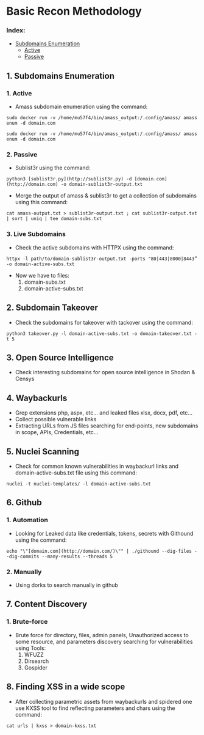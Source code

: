 # Basic Recon Methodology
### Index:
- [Subdomains Enumeration](#1-subdomains-enumeration)
  - [Active](#1-active)
  - [Passive](#2-passive)
## 1. Subdomains Enumeration

### 1. Active

- Amass subdomain enumeration using the command:

``` 
sudo docker run -v /home/mu57f4/bin/amass_output:/.config/amass/ amass enum -d domain.com
``` 

``` 
sudo docker run -v /home/mu57f4/bin/amass_output:/.config/amass/ amass enum -d domain.com
``` 

### 2. Passive

- Sublist3r using the command:

``` 
python3 [sublist3r.py](http://sublist3r.py) -d [domain.com](http://domain.com) -o domain-sublist3r-output.txt
``` 
- Merge the output of amass & sublist3r to get a collection of subdomains using this command:

``` 
cat amass-output.txt > sublist3r-output.txt ; cat sublist3r-output.txt | sort | uniq | tee domain-subs.txt
``` 

### 3. Live Subdomains

- Check the active subdomains with HTTPX using the command:

``` 
httpx -l path/to/domain-sublist3r-output.txt -ports "80|443|8000|8443” -o domain-active-subs.txt
``` 

- Now we have to files:
    1. domain-subs.txt
    2. domain-active-subs.txt

## 2. Subdomain Takeover

- Check the subdomains for takeover with tackover using the command:

```
python3 takeover.py -l domain-active-subs.txt -o domain-takeover.txt -t 5
``` 

## 3. Open Source Intelligence

- Check interesting subdomains for open source intelligence in Shodan & Censys

## 4. Waybackurls

- Grep extensions php, aspx, etc... and leaked files xlsx, docx, pdf, etc...
- Collect possible vulnerable links
- Extracting URLs from JS files searching for end-points, new subdomains in scope, APIs, Credentials, etc...

## 5. Nuclei Scanning

- Check for common known vulnerabilities in waybackurl links and domain-active-subs.txt file using this command:

``` 
nuclei -t nuclei-templates/ -l domain-active-subs.txt
``` 

## 6. Github

### 1. Automation

- Looking for Leaked data like credentials, tokens, secrets with Githound using the command:

``` 
echo "\"[domain.com](http://domain.com/)\"" | ./githound --dig-files --dig-commits --many-results --threads 5
``` 

### 2. Manually

- Using dorks to search manually in github

## 7. Content Discovery

### 1. Brute-force

- Brute force for directory, files, admin panels, Unauthorized access to some resource,  and parameters discovery searching for vulnerabilities using Tools:
    1. WFUZZ
    2. Dirsearch
    3. Gospider

## 8. Finding XSS in a wide scope

- After collecting parametric assets from waybackurls and spidered one use KXSS tool to find reflecting parameters and chars using the command:

``` 
cat urls | kxss > domain-kxss.txt
``` 
